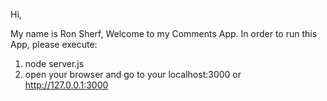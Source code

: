 Hi,

My name is Ron Sherf,
Welcome to my Comments App.
In order to run this App, please execute:

1. node server.js
2. open your browser and go to your localhost:3000 or http://127.0.0.1:3000


